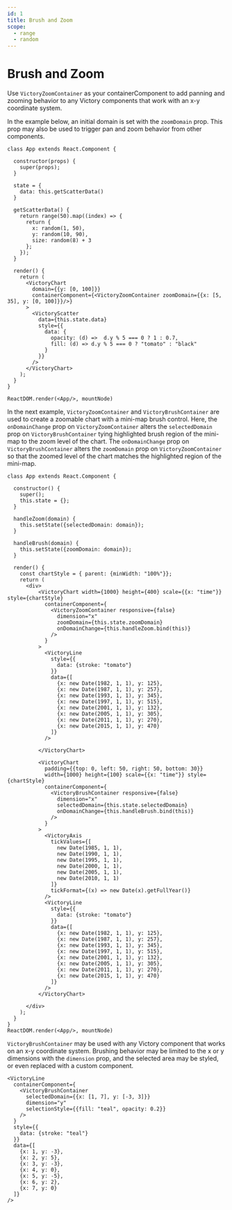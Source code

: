```yaml
---
id: 1
title: Brush and Zoom
scope: 
  - range
  - random
---
```

# Brush and Zoom

Use `VictoryZoomContainer` as your containerComponent to add panning and zooming behavior to any Victory components that work with an x-y coordinate system.

In the example below, an initial domain is set with the `zoomDomain` prop. This prop may also be used to trigger pan and zoom behavior from other components.

```playground_norender
class App extends React.Component {

  constructor(props) {
    super(props);
  }

  state = {
    data: this.getScatterData()
  }

  getScatterData() {
    return range(50).map((index) => {
      return {
        x: random(1, 50),
        y: random(10, 90),
        size: random(8) + 3
      };
    });
  }

  render() {
    return (
      <VictoryChart
        domain={{y: [0, 100]}}
        containerComponent={<VictoryZoomContainer zoomDomain={{x: [5, 35], y: [0, 100]}}/>}
      >
        <VictoryScatter
          data={this.state.data}
          style={{
            data: {
              opacity: (d) =>  d.y % 5 === 0 ? 1 : 0.7,
              fill: (d) => d.y % 5 === 0 ? "tomato" : "black"
            }
          }}
        />
      </VictoryChart>
    );
  }
}

ReactDOM.render(<App/>, mountNode)
```

In the next example, `VictoryZoomContainer` and `VictoryBrushContainer` are used to create a zoomable chart with a mini-map brush control.
Here, the `onDomainChange` prop on `VictoryZoomContainer` alters the `selectedDomain` prop on `VictoryBrushContainer` tying highlighted brush region of the mini-map to the zoom level of the chart.
The `onDomainChange` prop on `VictoryBrushContainer` alters the `zoomDomain` prop on `VictoryZoomContainer` so that the zoomed level of the chart matches the highlighted region of the mini-map.


```playground_norender
class App extends React.Component {

  constructor() {
    super();
    this.state = {};
  }

  handleZoom(domain) {
    this.setState({selectedDomain: domain});
  }

  handleBrush(domain) {
    this.setState({zoomDomain: domain});
  }

  render() {
    const chartStyle = { parent: {minWidth: "100%"}};
    return (
      <div>
          <VictoryChart width={1000} height={400} scale={{x: "time"}} style={chartStyle}
            containerComponent={
              <VictoryZoomContainer responsive={false}
                dimension="x"
                zoomDomain={this.state.zoomDomain}
                onDomainChange={this.handleZoom.bind(this)}
              />
            }
          >
            <VictoryLine
              style={{
                data: {stroke: "tomato"}
              }}
              data={[
                {x: new Date(1982, 1, 1), y: 125},
                {x: new Date(1987, 1, 1), y: 257},
                {x: new Date(1993, 1, 1), y: 345},
                {x: new Date(1997, 1, 1), y: 515},
                {x: new Date(2001, 1, 1), y: 132},
                {x: new Date(2005, 1, 1), y: 305},
                {x: new Date(2011, 1, 1), y: 270},
                {x: new Date(2015, 1, 1), y: 470}
              ]}
            />

          </VictoryChart>

          <VictoryChart
            padding={{top: 0, left: 50, right: 50, bottom: 30}}
            width={1000} height={100} scale={{x: "time"}} style={chartStyle}
            containerComponent={
              <VictoryBrushContainer responsive={false}
                dimension="x"
                selectedDomain={this.state.selectedDomain}
                onDomainChange={this.handleBrush.bind(this)}
              />
            }
          >
            <VictoryAxis
              tickValues={[
                new Date(1985, 1, 1),
                new Date(1990, 1, 1),
                new Date(1995, 1, 1),
                new Date(2000, 1, 1),
                new Date(2005, 1, 1),
                new Date(2010, 1, 1)
              ]}
              tickFormat={(x) => new Date(x).getFullYear()}
            />
            <VictoryLine
              style={{
                data: {stroke: "tomato"}
              }}
              data={[
                {x: new Date(1982, 1, 1), y: 125},
                {x: new Date(1987, 1, 1), y: 257},
                {x: new Date(1993, 1, 1), y: 345},
                {x: new Date(1997, 1, 1), y: 515},
                {x: new Date(2001, 1, 1), y: 132},
                {x: new Date(2005, 1, 1), y: 305},
                {x: new Date(2011, 1, 1), y: 270},
                {x: new Date(2015, 1, 1), y: 470}
              ]}
            />
          </VictoryChart>

      </div>
    );
  }
}
ReactDOM.render(<App/>, mountNode)
```

`VictoryBrushContainer` may be used with any Victory component that works on an x-y coordinate system.
Brushing behavior may be limited to the x or y dimensions with the `dimension` prop, and the selected
area may be styled, or even replaced with a custom component.

```playground
<VictoryLine
  containerComponent={
    <VictoryBrushContainer
      selectedDomain={{x: [1, 7], y: [-3, 3]}}
      dimension="y"
      selectionStyle={{fill: "teal", opacity: 0.2}}
    />
  }
  style={{
    data: {stroke: "teal"}
  }}
  data={[
    {x: 1, y: -3},
    {x: 2, y: 5},
    {x: 3, y: -3},
    {x: 4, y: 0},
    {x: 5, y: -5},
    {x: 6, y: 2},
    {x: 7, y: 0}
  ]}
/>
```